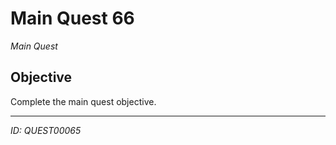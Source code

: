 # Main Quest 66

*Main Quest*

## Objective
Complete the main quest objective.

---
*ID: QUEST00065*
